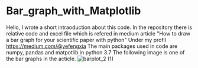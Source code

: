# Bar_graph_with_Matplotlib
Hello, I wrote a short intraoduction about this code.
In the repository there is relative code and excel file which is refered in medium article "How to draw a bar graph for your scientific paper with python"
Under my profil https://medium.com/@yefengxia
The main packages used in code are numpy, pandas and matpotlib in python 3.7
The following image is one of the bar graphs in the acticle.
![barplot_2 (1)](https://user-images.githubusercontent.com/48290954/93538853-704c4280-f94f-11ea-8907-4b04bbe26c7c.png)
